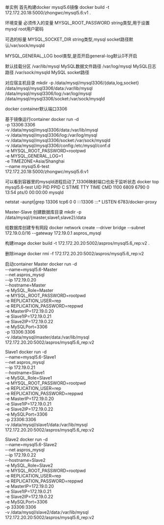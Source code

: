单实例
首先构建docker mysql5.6镜像
docker build -t 172.172.20.18:5000/zhongwc/mysql5.6:v1 .

环境变量
必须传入的变量
MYSQL_ROOT_PASSWORD
string类型,用于设置mysql root用户密码

可选的标量
MYSQL_SOCKET_DIR
string类型,mysql socket路径默认/var/sock/mysqld

MYSQL_GENERAL_LOG
bool类型,是否开启general-log默认0不开启


默认挂载分区
/var/lib/mysql	            MySQL数据文件路径
/var/log/mysql	            MySQL日志路径
/var/sock/mysqld	        MySQL socket路径



对应宿主机目录
mkdir -p /data/mysql/mysql3306/{data,log,socket}
/data/mysql/mysql3306/data:/var/lib/mysql
/data/mysql/mysql3306/log:/var/log/mysql
/data/mysql/mysql3306/socket:/var/sock/mysqld

docker container默认端口3306


基于镜像运行container
docker run -d \
-p 13306:3306 \
-v /data/mysql/mysql3306/data:/var/lib/mysql \
-v /data/mysql/mysql3306/log:/var/log/mysql \
-v /data/mysql/mysql3306/socket:/var/sock/mysqld \
-v /data/mysql/mysql3306/config:/etc/mysql/conf.d \
-e MYSQL_ROOT_PASSWORD=rootpwd \
-e MYSQL_GENERAL_LOG=1 \
-e TIMEZONE=Asia/Shanghai \
--name mysql5.6-test \
172.172.20.18:5000/zhongwc/mysql5.6:v1



可以看到容器里的mysqld进程启动了,13306映射端口也处于监听状态
docker top mysql5.6-test 
UID                 PID                 PPID                C                   STIME               TTY                 TIME                CMD
1100                6809                6790                0                   13:54               pts/0               00:00:00            mysqld

netstat -aunpt|grep 13306
tcp6       0      0 :::13306                :::*                    LISTEN      6783/docker-proxy









Master-Slave
创建数据库目录
mkdir -p /data/mysql/{master,slave1,slave2}/data

给数据库创建专有网段
docker network create --driver bridge --subnet 172.19.0.0/16 --gateway 172.19.0.1 aspros_mysql

构建image
docker build -t 172.172.20.20:5002/aspros/mysql5.6_rep:v2 .

删除image
docker rmi -f 172.172.20.20:5002/aspros/mysql5.6_rep:v2 

启动container
Master
docker run -d \
--name=mysql5.6-Master \
--net aspros_mysql \
--ip 172.19.0.20 \
--hostname=Master \
-e MySQL_Role=Master \
-e MYSQL_ROOT_PASSWORD=rootpwd \
-e REPLICATION_USER=rep \
-e REPLICATION_PASSWORD=reppwd \
-e MasterIP=172.19.0.20 \
-e Slave1IP=172.19.0.21 \
-e Slave2IP=172.19.0.22 \
-e MySQLPort=3306 \
-p 13306:3306 \
-v /data/mysql/master/data:/var/lib/mysql \
172.172.20.20:5002/aspros/mysql5.6_rep:v2

Slave1
docker run -d \
--name=mysql5.6-Slave1 \
--net aspros_mysql \
--ip 172.19.0.21 \
--hostname=Slave1 \
-e MySQL_Role=Slave1 \
-e MYSQL_ROOT_PASSWORD=rootpwd \
-e REPLICATION_USER=rep \
-e REPLICATION_PASSWORD=reppwd \
-e MasterIP=172.19.0.20 \
-e Slave1IP=172.19.0.21 \
-e Slave2IP=172.19.0.22 \
-e MySQLPort=3306 \
-p 23306:3306 \
-v /data/mysql/slave1/data:/var/lib/mysql \
172.172.20.20:5002/aspros/mysql5.6_rep:v2


Slave2
docker run -d \
--name=mysql5.6-Slave2 \
--net aspros_mysql \
--ip 172.19.0.22 \
--hostname=Slave2 \
-e MySQL_Role=Slave2 \
-e MYSQL_ROOT_PASSWORD=rootpwd \
-e REPLICATION_USER=rep \
-e REPLICATION_PASSWORD=reppwd \
-e MasterIP=172.19.0.20 \
-e Slave1IP=172.19.0.21 \
-e Slave2IP=172.19.0.22 \
-e MySQLPort=3306 \
-p 33306:3306 \
-v /data/mysql/slave2/data:/var/lib/mysql \
172.172.20.20:5002/aspros/mysql5.6_rep:v2


